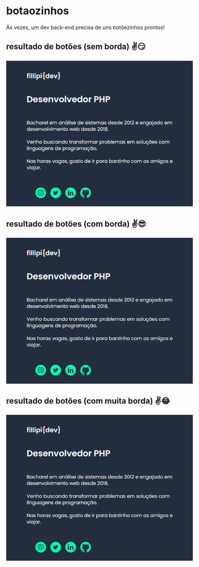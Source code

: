 # botaozinhos
Às vezes, um dev back-end precisa de uns botõezinhos prontos! 

## resultado de botões (sem borda) :v::smirk: 
![Sem borda](https://github.com/Fillipis/php-composer/blob/master/img/site_imagem.png)

## resultado de botões (com borda) :v::sunglasses: 
![Com borda](https://github.com/Fillipis/php-composer/blob/master/img/site_imagem.png)

## resultado de botões (com muita borda) :v::joy:
![Muita borda](https://github.com/Fillipis/php-composer/blob/master/img/site_imagem.png)